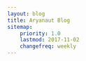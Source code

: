```yaml
---
layout: blog
title: Aryanaut Blog
sitemap:
    priority: 1.0
    lastmod: 2017-11-02
    changefreq: weekly
---
```

